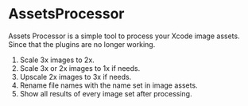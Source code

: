 # AssetsProcessor

Assets Processor is a simple tool to process your Xcode image assets.  Since that the plugins are no longer working.
1. Scale 3x images to 2x.
2. Scale 3x or 2x images to 1x if needs.
3. Upscale 2x images to 3x if needs.
4. Rename file names with the name set in image assets.
5. Show all results of every image set after processing.
